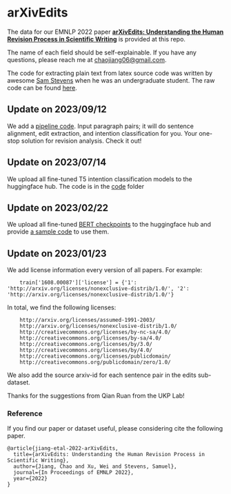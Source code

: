 

# arXivEdits 

The data for our EMNLP 2022 paper [**arXivEdits: Understanding the Human Revision Process in Scientific Writing**](https://arxiv.org/abs/2210.15067) is provided at this repo. 

The name of each field should be self-explainable. If you have any questions, please reach me at <chaojiang06@gmail.com>.

The code for extracting plain text from latex source code was written by awesome [Sam Stevens](https://samuelstevens.me/) when he was an undergraduate student. The raw code can be found [here](https://github.com/samuelstevens/arxiv-edits).

## Update on 2023/09/12
We add a [pipeline code](https://github.com/chaojiang06/arXivEdits/tree/main/code/pipeline). Input paragraph pairs; it will do sentence alignment, edit extraction, and intention classification for you. Your one-stop solution for revision analysis. Check it out!

## Update on 2023/07/14
We upload all fine-tuned T5 intention classification models to the huggingface hub. The code is in the [code](https://github.com/chaojiang06/arXivEdits/tree/main/code/intention) folder

## Update on 2023/02/22
We upload all fine-tuned [BERT checkpoints](https://huggingface.co/chaojiang06/arxiv-sentence-alignment) to the huggingface hub and provide [a sample code](https://colab.research.google.com/drive/1-6hWzTIgrEMrcervG_ANqrf1o2CugnfS?usp=sharing) to use them.

## Update on 2023/01/23

We add license information every version of all papers. For example:

        train['1608.00087']['license'] = {'1': 'http://arxiv.org/licenses/nonexclusive-distrib/1.0/', '2': 'http://arxiv.org/licenses/nonexclusive-distrib/1.0/'}

In total, we find the following licenses:

        http://arxiv.org/licenses/assumed-1991-2003/
        http://arxiv.org/licenses/nonexclusive-distrib/1.0/
        http://creativecommons.org/licenses/by-nc-sa/4.0/
        http://creativecommons.org/licenses/by-sa/4.0/
        http://creativecommons.org/licenses/by/3.0/
        http://creativecommons.org/licenses/by/4.0/
        http://creativecommons.org/licenses/publicdomain/
        http://creativecommons.org/publicdomain/zero/1.0/

We also add the source arxiv-id for each sentence pair in the edits sub-dataset.

Thanks for the suggestions from Qian Ruan from the UKP Lab!

### Reference

If you find our paper or dataset useful, please considering cite the following paper.

```
@article{jiang-etal-2022-arXivEdits,
  title={arXivEdits: Understanding the Human Revision Process in Scientific Writing},
  author={Jiang, Chao and Xu, Wei and Stevens, Samuel},
  journal={In Proceedings of EMNLP 2022},
  year={2022}
}
```
